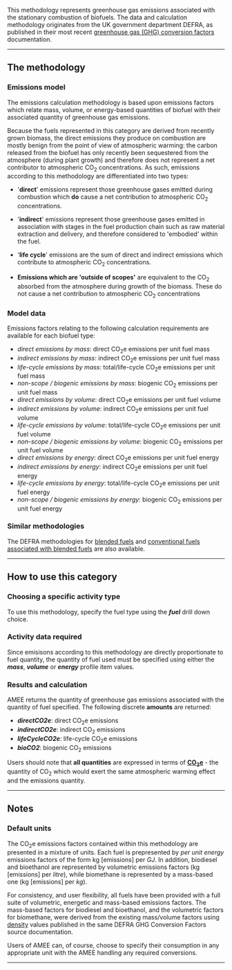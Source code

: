 This methodology represents greenhouse gas emissions associated with the
stationary combustion of biofuels. The data and calculation methodology
originates from the UK government department DEFRA, as published in
their most recent [greenhouse gas (GHG) conversion
factors](http://www.defra.gov.uk/environment/economy/business-efficiency/reporting)
documentation.

-----

## The methodology

### Emissions model

The emissions calculation methodology is based upon emissions factors
which relate mass, volume, or energy-based quantities of biofuel with
their associated quantity of greenhouse gas emissions.

Because the fuels represented in this category are derived from recently
grown biomass, the direct emissions they produce on combustion are
mostly benign from the point of view of atmospheric warming: the carbon
released from the biofuel has only recently been sequestered from the
atmosphere (during plant growth) and therefore does not represent a net
contributor to atmospheric CO<sub>2</sub> concentrations. As such, emissions
according to this methodology are differentiated into two types:

  - '**direct**' emissions represent those greenhouse gases emitted
    during combustion which **do** cause a net contribution to
    atmospheric CO<sub>2</sub> concentrations.

<!-- end list -->

  - '**indirect**' emissions represent those greenhouse gases emitted in
    association with stages in the fuel production chain such as raw
    material extraction and delivery, and therefore considered to
    'embodied' within the fuel.

<!-- end list -->

  - '**life cycle**' emissions are the sum of direct and indirect
    emissions which contribute to atmospheric CO<sub>2</sub> concentrations.

<!-- end list -->

  - **Emissions which are 'outside of scopes'** are equivalent to the
    CO<sub>2</sub> absorbed from the atmosphere during growth of the biomass.
    These do not cause a net contribution to atmospheric CO<sub>2</sub>
    concentrations

### Model data

Emissions factors relating to the following calculation requirements are
available for each biofuel type:

  - *direct emissions by mass*: direct CO<sub>2</sub>e emissions per unit fuel
    mass
  - *indirect emissions by mass*: indirect CO<sub>2</sub>e emissions per unit
    fuel mass
  - *life-cycle emissions by mass*: total/life-cycle CO<sub>2</sub>e emissions
    per unit fuel mass
  - *non-scope / biogenic emissions by mass*: biogenic CO<sub>2</sub> emissions
    per unit fuel mass
  - *direct emissions by volume*: direct CO<sub>2</sub>e emissions per unit
    fuel volume
  - *indirect emissions by volume*: indirect CO<sub>2</sub>e emissions per unit
    fuel volume
  - *life-cycle emissions by volume*: total/life-cycle CO<sub>2</sub>e
    emissions per unit fuel volume
  - *non-scope / biogenic emissions by volume*: biogenic CO<sub>2</sub>
    emissions per unit fuel volume
  - *direct emissions by energy*: direct CO<sub>2</sub>e emissions per unit
    fuel energy
  - *indirect emissions by energy*: indirect CO<sub>2</sub>e emissions per unit
    fuel energy
  - *life-cycle emissions by energy*: total/life-cycle CO<sub>2</sub>e
    emissions per unit fuel energy
  - *non-scope / biogenic emissions by energy*: biogenic CO<sub>2</sub>
    emissions per unit fuel energy

### Similar methodologies

The DEFRA methodologies for [blended fuels](Blended_fuels_by_DEFRA) and
[conventional fuels associated with blended
fuels](Fuels_associated_with_biofuel_blends_by_DEFRA) are also
available.

-----

## How to use this category

### Choosing a specific activity type

To use this methodology, specify the fuel type using the ***fuel***
drill down choice.

### Activity data required

Since emisisons according to this methodology are directly proportionate
to fuel quantity, the quantity of fuel used must be specified using
either the ***mass***, ***volume*** or ***energy*** profile item values.

### Results and calculation

AMEE returns the quantity of greenhouse gas emissions associated with
the quantity of fuel specified. The following discrete **amounts** are
returned:

  - ***directCO2e***: direct CO<sub>2</sub>e emissions
  - ***indirectCO2e***: indirect CO<sub>2</sub> emissions
  - ***lifeCycleCO2e***: life-cycle CO<sub>2</sub>e emissions
  - ***bioCO2***: biogenic CO<sub>2</sub> emissions

Users should note that **all quantities** are expressed in terms of
**[CO<sub>2</sub>e](Greenhouse_gases_Global_warming_potentials)** - the
quantity of CO<sub>2</sub> which would exert the same atmospheric warming
effect and the emissions quantity.

-----

## Notes

### Default units

The CO<sub>2</sub>e emissions factors contained within this methodology are
presented in a mixture of units. Each fuel is prepresented by *per unit
energy* emissions factors of the form kg \[emissions\] per *GJ*. In
addition, biodiesel and bioethanol are represented by volumetric
emissions factors (kg \[emissions\] per *litre*), while biomethane is
represented by a mass-based one (kg \[emissions\] per *kg*).

For consistency, and user flexibility, all fuels have been provided with
a full suite of volumetric, energetic and mass-based emissions factors.
The mass-based factors for biodiesel and bioethanol, and the volumetric
factors for biomethane, were derived from the existing mass/volume
factors using [density](Fuel_properties_by_DEFRA) values published in
the same DEFRA GHG Conversion Factors source documentation.

Users of AMEE can, of course, choose to specify their consumption in any
appropriate unit with the AMEE handling any required conversions.

-----
